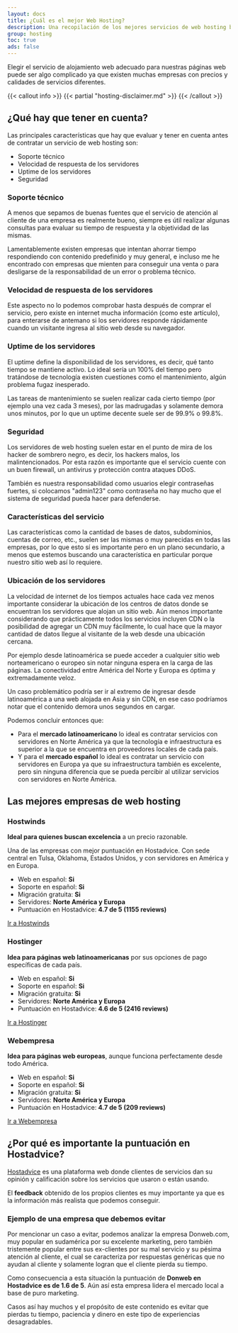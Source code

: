 ```yaml
---
layout: docs
title: ¿Cuál es el mejor Web Hosting?
description: Una recopilación de los mejores servicios de web hosting basados en las puntuaciones de miles de personas en Hostadvice y en nuestra propia experiencia como clientes.
group: hosting
toc: true
ads: false
---
```


Elegir el servicio de alojamiento web adecuado para nuestras páginas web puede ser algo complicado ya que existen muchas empresas con precios y calidades de servicios diferentes.

{{< callout info >}}
{{< partial "hosting-disclaimer.md" >}}
{{< /callout >}}

## ¿Qué hay que tener en cuenta?

Las principales características que hay que evaluar y tener en cuenta antes de contratar un servicio de web hosting son:

- Soporte técnico
- Velocidad de respuesta de los servidores
- Uptime de los servidores
- Seguridad

### Soporte técnico

A menos que sepamos de buenas fuentes que el servicio de atención al cliente de una empresa es realmente bueno, siempre es útil realizar algunas consultas para evaluar su tiempo de respuesta y la objetividad de las mismas.

Lamentablemente existen empresas que intentan ahorrar tiempo respondiendo con contenido predefinido y muy general, e incluso me he encontrado con empresas que mienten para conseguir una venta o para desligarse de la responsabilidad de un error o problema técnico.

### Velocidad de respuesta de los servidores

Este aspecto no lo podemos comprobar hasta después de comprar el servicio, pero existe en internet mucha información (como este artículo), para enterarse de antemano si los servidores responde rápidamente cuando un visitante ingresa al sitio web desde su navegador.

### Uptime de los servidores

El uptime define la disponibilidad de los servidores, es decir, qué tanto tiempo se mantiene activo. Lo ideal sería un 100% del tiempo pero tratándose de tecnología existen cuestiones como el mantenimiento, algún problema fugaz inesperado.

Las tareas de mantenimiento se suelen realizar cada cierto tiempo (por ejemplo una vez cada 3 meses), por las madrugadas y solamente demora unos minutos, por lo que un uptime decente suele ser de 99.9% o 99.8%.

### Seguridad

Los servidores de web hosting suelen estar en el punto de mira de los hacker de sombrero negro, es decir, los hackers malos, los malintencionados. Por esta razón es importante que el servicio cuente con un buen firewall, un antivirus y protección contra ataques DDoS.

También es nuestra responsabilidad como usuarios elegir contraseñas fuertes, si colocamos "admin123" como contraseña no hay mucho que el sistema de seguridad pueda hacer para defenderse.

### Características del servicio

Las características como la cantidad de bases de datos, subdominios, cuentas de correo, etc., suelen ser las mismas o muy parecidas en todas las empresas, por lo que esto sí es importante pero en un plano secundario, a menos que estemos buscando una característica en particular porque nuestro sitio web así lo requiere.

### Ubicación de los servidores

La velocidad de internet de los tiempos actuales hace cada vez menos importante considerar la ubicación de los centros de datos donde se encuentran los servidores que alojan un sitio web. Aún menos importante considerando que prácticamente todos los servicios incluyen CDN o la posibilidad de agregar un CDN muy fácilmente, lo cual hace que la mayor cantidad de datos llegue al visitante de la web desde una ubicación cercana.

Por ejemplo desde latinoamérica se puede acceder a cualquier sitio web norteamericano o europeo sin notar ninguna espera en la carga de las páginas. La conectividad entre América del Norte y Europa es óptima y extremadamente veloz.

Un caso problemático podría ser ir al extremo de ingresar desde latinoamérica a una web alojada en Asia y sin CDN, en ese caso podríamos notar que el contenido demora unos segundos en cargar.

Podemos concluir entonces que:

- Para el **mercado latinoamericano** lo ideal es contratar servicios con servidores en Norte América ya que la tecnología e infraestructura es superior a la que se encuentra en proveedores locales de cada país. 
- Y para el **mercado español** lo ideal es contratar un servicio con servidores en Europa ya que su infraestructura también es excelente, pero sin ninguna diferencia que se pueda percibir al utilizar servicios con servidores en Norte América.

## Las mejores empresas de web hosting

### Hostwinds

**Ideal para quienes buscan excelencia** a un precio razonable.

Una de las empresas con mejor puntuación en Hostadvice. Con sede central en Tulsa, Oklahoma, Estados Unidos, y con servidores en América y en Europa.

- Web en español: **Si**
- Soporte en español: **Si**
- Migración gratuita: **Si**
- Servidores: **Norte América y Europa**
- Puntuación en Hostadvice: **4.7 de 5 (1155 reviews)**

<a class="btn btn-primary btn-lg mt-2" role="button" aria-disabled="true" href="https://bit.ly/3pdZdh9" target=_blank>
    Ir a Hostwinds
</a>

### Hostinger

**Idea para páginas web latinoamericanas** por sus opciones de pago específicas de cada país.

- Web en español: **Si**
- Soporte en español: **Si**
- Migración gratuita: **Si**
- Servidores: **Norte América y Europa**
- Puntuación en Hostadvice: **4.6 de 5 (2416 reviews)**

<a class="btn btn-primary btn-lg mt-2" role="button" aria-disabled="true" href="https://bit.ly/3C435sG" target=_blank>
    Ir a Hostinger
</a>

### Webempresa

**Idea para páginas web europeas**, aunque funciona perfectamente desde todo América.

- Web en español: **Si**
- Soporte en español: **Si**
- Migración gratuita: **Si**
- Servidores: **Norte América y Europa**
- Puntuación en Hostadvice: **4.7 de 5 (209 reviews)**

<a class="btn btn-primary btn-lg mt-2" role="button" aria-disabled="true" href="https://bit.ly/3dtFbwc" target=_blank>
    Ir a Webempresa
</a>

## ¿Por qué es importante la puntuación en Hostadvice?

[Hostadvice](https://hostadvice.com) es una plataforma web donde clientes de servicios dan su opinión y calificación sobre los servicios que usaron o están usando.

El **feedback** obtenido de los propios clientes es muy importante ya que es la información más realista que podemos conseguir.

### Ejemplo de una empresa que debemos evitar

Por mencionar un caso a evitar, podemos analizar la empresa Donweb.com, muy popular en sudamérica por su excelente marketing, pero también tristemente popular entre sus ex-clientes por su mal servicio y su pésima atención al cliente, el cual se caracteriza por respuestas genéricas que no ayudan al cliente y solamente logran que el cliente pierda su tiempo. 

Como consecuencia a esta situación la puntuación de **Donweb en Hostadvice es de 1.6 de 5**. Aún así esta empresa lidera el mercado local a base de puro marketing.

Casos así hay muchos y el propósito de este contenido es evitar que pierdas tu tiempo, paciencia y dinero en este tipo de experiencias desagradables.

